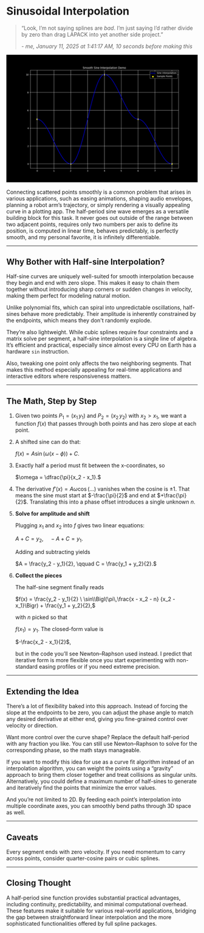 # Sinusoidal Interpolation

> “Look, I’m not saying splines are *bad*.
> I’m just saying I’d rather divide by zero than drag LAPACK into yet another side project.”
>
> \- *me, January 11, 2025 at 1:41:17 AM, 10 seconds before making this*

![Demo](assets/Figure_1.png "Figure 1")

Connecting scattered points smoothly is a common problem that arises in various applications, such as easing animations, shaping audio envelopes, planning a robot arm’s trajectory, or simply rendering a visually appealing curve in a plotting app. The half-period sine wave emerges as a versatile building block for this task. It never goes out outside of the range between two adjacent points, requires only two numbers per axis to define its position, is computed in linear time, behaves predictably, is perfectly smooth, and my personal favorite, it is infinitely differentiable.

---

## Why Bother with Half-sine Interpolation?

Half-sine curves are uniquely well-suited for smooth interpolation because they begin and end with zero slope. This makes it easy to chain them together without introducing sharp corners or sudden changes in velocity, making them perfect for modeling natural motion.

Unlike polynomial fits, which can spiral into unpredictable oscillations, half-sines behave more predictably. Their amplitude is inherently constrained by the endpoints, which means they don't randomly explode.

They’re also lightweight. While cubic splines require four constraints and a matrix solve per segment, a half-sine interpolation is a single line of algebra. It’s efficient and practical, especially since almost every CPU  on Earth has a hardware `sin` instruction.

Also, tweaking one point only affects the two neighboring segments. That makes this method especially appealing for real-time applications and interactive editors where responsiveness matters.

---

## The Math, Step by Step

1. Given two points $P_1 = (x_1\,y_1)$ and $P_2 = (x_2\,y_2)$ with $x_2 > x_1$, we want a function $f(x)$ that  passes through both points and has zero slope at each point.

2. A shifted sine can do that:

   $f(x) = A \sin\bigl(\omega(x - \phi)\bigr) + C.$

3. Exactly half a period must fit between the x-coordinates, so

   $\omega = \dfrac{\pi}{x_2 - x_1}.$

6. The derivative $f'(x) = A\omega\cos(\ldots)$ vanishes when the cosine is $\pm 1$. That means the sine must start at $-\frac{\pi}{2}$ and end at $+\frac{\pi}{2}$. Translating this into a phase offset introduces a single unknown $n$.

7. **Solve for amplitude and shift**

   Plugging $x_1$ and $x_2$ into $f$ gives two linear equations:

   $A + C = y_2, \quad -A + C = y_1.$

   Adding and subtracting yields

   $A = \frac{y_2 - y_1}{2}, \qquad C = \frac{y_1 + y_2}{2}.$

8. **Collect the pieces**

   The half-sine segment finally reads

   $f(x) = \frac{y_2 - y_1}{2} \ \sin\\Bigl(\pi\,\frac{x - x_2 - n} {x_2 - x_1}\Bigr) + \frac{y_1 + y_2}{2},$

   with $n$ picked so that

   $f(x_1) = y_1$. The closed-form value is

   $-\frac{x_2 - x_1}{2}$,

   but in the code you’ll see Newton–Raphson used instead. I predict that iterative form is more flexible once you start experimenting with non-standard easing profiles or if you need extreme precision.

---

## Extending the Idea

There’s a lot of flexibility baked into this approach. Instead of forcing the slope at the endpoints to be zero, you can adjust the phase angle to match any desired derivative at either end, giving you fine-grained control over velocity or direction.

Want more control over the curve shape? Replace the default half-period with any fraction you like. You can still use Newton–Raphson to solve for the corresponding phase, so the math stays manageable.

If you want to modify this idea for use as a curve fit algorithm instead of an interpolation algorithm, you can weight the points using a “gravity” approach to bring them closer together and treat collisions as singular units. Alternatively, you could define a maximum number of half-sines to generate and iteratively find the points that minimize the error values.

And you’re not limited to 2D. By feeding each point’s interpolation into multiple coordinate axes, you can smoothly bend paths through 3D space as well.

---

## Caveats

Every segment ends with zero velocity. If you need momentum to carry across points, consider quarter-cosine pairs or cubic splines.

---

## Closing Thought

A half-period sine function provides substantial practical advantages, including continuity, predictability, and minimal computational overhead. These features make it suitable for various real-world applications, bridging the gap between straightforward linear interpolation and the more sophisticated functionalities offered by full spline packages.

